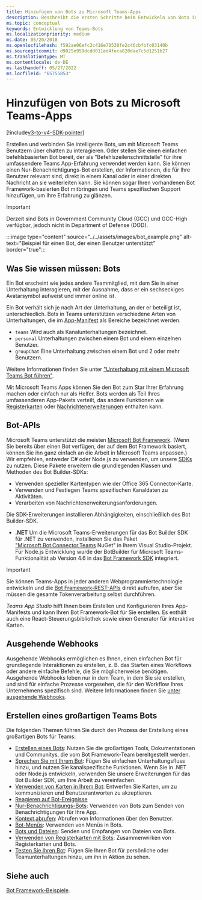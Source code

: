 ```yaml
---
title: Hinzufügen von Bots zu Microsoft Teams-Apps
description: Beschreibt die ersten Schritte beim Entwickeln von Bots in Microsoft Teams
ms.topic: conceptual
keywords: Entwicklung von Teams-Bots
ms.localizationpriority: medium
ms.date: 05/20/2018
ms.openlocfilehash: f592ae06efc2c416e70530fe2c46cbfbfc03140b
ms.sourcegitcommit: d9025e959dcdd011ed4feca820dae7c5d1251b27
ms.translationtype: MT
ms.contentlocale: de-DE
ms.lasthandoff: 05/27/2022
ms.locfileid: "65755853"
---
```

# <a name="add-bots-to-microsoft-teams-apps"></a>Hinzufügen von Bots zu Microsoft Teams-Apps

[!include[v3-to-v4-SDK-pointer](~/includes/v3-to-v4-pointer-bots.md)]

Erstellen und verbinden Sie intelligente Bots, um mit Microsoft Teams Benutzern über chatten zu interagieren. Oder stellen Sie einen einfachen befehlsbasierten Bot bereit, der als "Befehlszeilenschnittstelle" für ihre umfassendere Teams App-Erfahrung verwendet werden kann. Sie können einen Nur-Benachrichtigungs-Bot erstellen, der Informationen, die für Ihre Benutzer relevant sind, direkt in einem Kanal oder in einer direkten Nachricht an sie weiterleiten kann. Sie können sogar Ihren vorhandenen Bot Framework-basierten Bot mitbringen und Teams spezifischen Support hinzufügen, um Ihre Erfahrung zu glänzen.

> [!IMPORTANT]
> Derzeit sind Bots in Government Community Cloud (GCC) und GCC-High verfügbar, jedoch nicht in Department of Defense (DOD).

:::image type="content" source="../../assets/images/bot_example.png" alt-text="Beispiel für einen Bot, der einen Benutzer unterstützt" border="true":::

## <a name="what-you-need-to-know-bots"></a>Was Sie wissen müssen: Bots

Ein Bot erscheint wie jedes andere Teammitglied, mit dem Sie in einer Unterhaltung interagieren, mit der Ausnahme, dass er ein sechseckiges Avatarsymbol aufweist und immer online ist.

Ein Bot verhält sich je nach Art der Unterhaltung, an der er beteiligt ist, unterschiedlich. Bots in Teams unterstützen verschiedene Arten von Unterhaltungen, die im [App-Manifest](~/resources/schema/manifest-schema.md) als Bereiche bezeichnet werden.

* `teams` Wird auch als Kanalunterhaltungen bezeichnet.
* `personal` Unterhaltungen zwischen einem Bot und einem einzelnen Benutzer.
* `groupChat` Eine Unterhaltung zwischen einem Bot und 2 oder mehr Benutzern.

Weitere Informationen finden Sie unter ["Unterhaltung mit einem Microsoft Teams Bot führen"](~/resources/bot-v3/bot-conversations/bots-conversations.md).

Mit Microsoft Teams Apps können Sie den Bot zum Star Ihrer Erfahrung machen oder einfach nur als Helfer. Bots werden als Teil Ihres umfassenderen App-Pakets verteilt, das andere Funktionen wie [Registerkarten](~/tabs/what-are-tabs.md) oder [Nachrichtenerweiterungen](~/messaging-extensions/what-are-messaging-extensions.md) enthalten kann.

## <a name="bot-apis"></a>Bot-APIs

Microsoft Teams unterstützt die meisten [Microsoft Bot Framework](https://dev.botframework.com/). (Wenn Sie bereits über einen Bot verfügen, der auf dem Bot Framework basiert, können Sie ihn ganz einfach an die Arbeit in Microsoft Teams anpassen.) Wir empfehlen, entweder C# oder Node.js zu verwenden, um unsere [SDKs](/microsoftteams/platform/#pivot=sdk-tools) zu nutzen. Diese Pakete erweitern die grundlegenden Klassen und Methoden des Bot Builder-SDKs:

* Verwenden spezieller Kartentypen wie der Office 365 Connector-Karte.
* Verwenden und Festlegen Teams spezifischen Kanaldaten zu Aktivitäten.
* Verarbeiten von Nachrichtenerweiterungsanforderungen.

Die SDK-Erweiterungen installieren Abhängigkeiten, einschließlich des Bot Builder-SDK.

* **.NET** Um die Microsoft Teams-Erweiterungen für das Bot Builder SDK für .NET zu verwenden, installieren Sie das Paket ["Microsoft.Bot.Connector.Teams](https://www.nuget.org/packages/Microsoft.Bot.Connector.Teams) NuGet" in Ihrem Visual Studio-Projekt. Für Node.js Entwicklung wurde der BotBuilder für Microsoft Teams-Funktionalität ab Version 4.6 in das [Bot Framework SDK](https://github.com/microsoft/botframework-sdk) integriert.

> [!IMPORTANT]
> Sie können Teams-Apps in jeder anderen Webprogrammiertechnologie entwickeln und die [Bot Framework-REST-APIs](/bot-framework/rest-api/bot-framework-rest-overview) direkt aufrufen, aber Sie müssen die gesamte Tokenverarbeitung selbst durchführen.

*Teams App Studio* hilft Ihnen beim Erstellen und Konfigurieren Ihres App-Manifests und kann Ihren Bot Framework-Bot für Sie erstellen. Es enthält auch eine React-Steuerungsbibliothek sowie einen Generator für interaktive Karten.

## <a name="outgoing-webhooks"></a>Ausgehende Webhooks

Ausgehende Webhooks ermöglichen es Ihnen, einen einfachen Bot für grundlegende Interaktionen zu erstellen, z. B. das Starten eines Workflows oder andere einfache Befehle, die Sie möglicherweise benötigen. Ausgehende Webhooks leben nur in dem Team, in dem Sie sie erstellen, und sind für einfache Prozesse vorgesehen, die für den Workflow Ihres Unternehmens spezifisch sind. Weitere Informationen finden Sie [unter ausgehende Webhooks](~/webhooks-and-connectors/how-to/add-outgoing-webhook.md).

## <a name="build-a-great-teams-bot"></a>Erstellen eines großartigen Teams Bots

Die folgenden Themen führen Sie durch den Prozess der Erstellung eines großartigen Bots für Teams:

* [Erstellen eines Bots](~/resources/bot-v3/bots-create.md): Nutzen Sie die großartigen Tools, Dokumentationen und Communitys, die vom Bot Framework-Team bereitgestellt werden.
* [Sprechen Sie mit Ihrem Bot](~/resources/bot-v3/bot-conversations/bots-conversations.md): Fügen Sie einfachen Unterhaltungsfluss hinzu, und nutzen Sie kanalspezifische Funktionen. Wenn Sie in .NET oder Node.js entwickeln, verwenden Sie unsere Erweiterungen für das Bot Builder SDK, um Ihre Arbeit zu vereinfachen.
* [Verwenden von Karten in Ihrem Bot](~/resources/bot-v3/bots-cards.md): Entwerfen Sie Karten, um zu kommunizieren und Benutzerantworten zu akzeptieren.
* [Reagieren auf Bot-Ereignisse](~/resources/bot-v3/bots-notifications.md)
* [Nur-Benachrichtigungs-Bots](~/resources/bot-v3/bots-notification-only.md): Verwenden von Bots zum Senden von Benachrichtigungen für Ihre App.
* [Kontext abrufen](~/resources/bot-v3/bots-context.md): Abrufen von Informationen über den Benutzer.
* [Bot-Menüs](~/resources/bot-v3/bots-menus.md): Verwenden von Menüs in Bots.
* [Bots und Dateien](~/resources/bot-v3/bots-files.md): Senden und Empfangen von Dateien von Bots.
* [Verwenden von Registerkarten mit Bots](~/resources/bot-v3/bots-with-tabs.md): Zusammenwirken von Registerkarten und Bots.
* [Testen Sie Ihren Bot](~/resources/bot-v3/bots-test.md): Fügen Sie Ihren Bot für persönliche oder Teamunterhaltungen hinzu, um ihn in Aktion zu sehen.

## <a name="see-also"></a>Siehe auch

[Bot Framework-Beispiele](https://github.com/Microsoft/BotBuilder-Samples/blob/master/README.md).
